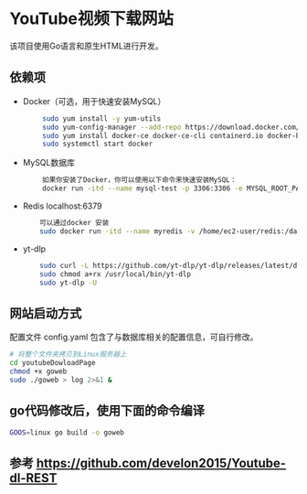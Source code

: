 # YouTube视频下载网站
  该项目使用Go语言和原生HTML进行开发。

## 依赖项
  - Docker（可选，用于快速安装MySQL）
  ```bash
          sudo yum install -y yum-utils
          sudo yum-config-manager --add-repo https://download.docker.com/linux/centos/docker-ce.repo    
          sudo yum install docker-ce docker-ce-cli containerd.io docker-buildx-plugin docker-compose-plugin
          sudo systemctl start docker
  ```
  - MySQL数据库
  ```bash
          如果你安装了Docker，你可以使用以下命令来快速安装MySQL：
          docker run -itd --name mysql-test -p 3306:3306 -e MYSQL_ROOT_PASSWORD=123456 mysql
  ```
      
  - Redis localhost:6379
    ```bash
        可以通过docker 安装
        sudo docker run -itd --name myredis -v /home/ec2-user/redis:/data -p 6379:6379 redis
    ```
  - yt-dlp 
    ```bash
        sudo curl -L https://github.com/yt-dlp/yt-dlp/releases/latest/download/yt-dlp -o /usr/local/bin/yt-dlp
        sudo chmod a+rx /usr/local/bin/yt-dlp
        sudo yt-dlp -U
    ```

## 网站启动方式
  配置文件 config.yaml 包含了与数据库相关的配置信息，可自行修改。
  
  ```bash
  # 将整个文件夹拷贝到Linux服务器上
  cd youtubeDowloadPage
  chmod +x goweb 
  sudo ./goweb > log 2>&1 &
  ```

## go代码修改后，使用下面的命令编译

  ```bash
  GOOS=linux go build -o goweb
  ```
## 参考 https://github.com/develon2015/Youtube-dl-REST
